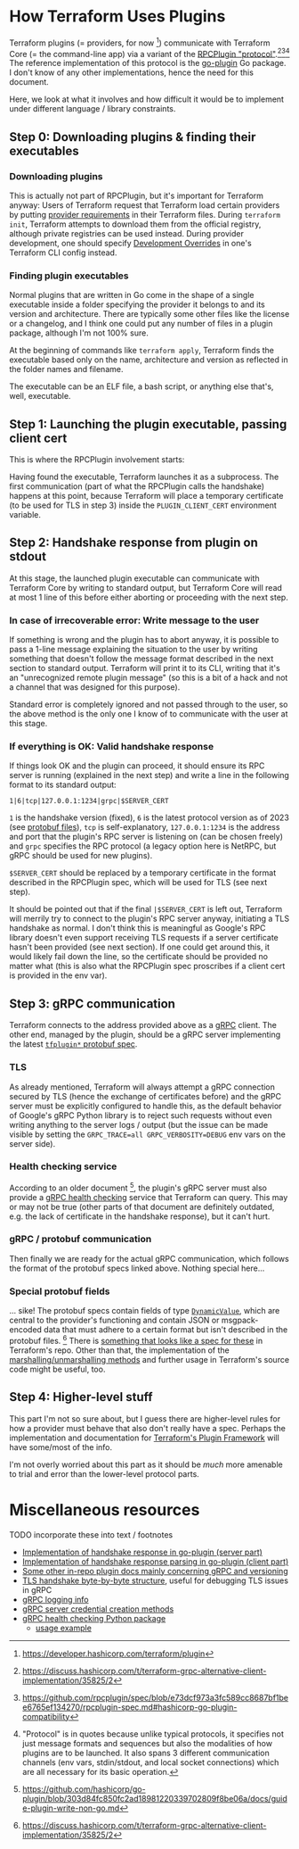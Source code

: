 # How Terraform Uses Plugins

Terraform plugins (= providers, for now [^1]) communicate with Terraform Core
(= the command-line app) via a variant of the
[RPCPlugin "protocol"](https://github.com/rpcplugin/spec/blob/e73dcf973a3fc589cc8687bf1bee6765ef134270/rpcplugin-spec.md).[^2][^3][^4]
The reference implementation of this protocol is the
[go-plugin](https://github.com/hashicorp/go-plugin) Go package. I don't know of
any other implementations, hence the need for this document.

Here, we look at what it involves and how difficult it would be to implement
under different language / library constraints.

## Step 0: Downloading plugins & finding their executables

### Downloading plugins

This is actually not part of RPCPlugin, but it's important for Terraform
anyway: Users of Terraform request that Terraform load certain providers by
putting [provider requirements](https://developer.hashicorp.com/terraform/language/providers/requirements)
in their Terraform files.
During `terraform init`, Terraform attempts to download them from the official
registry, although private registries can be used instead. During provider
development, one should specify
[Development Overrides](https://developer.hashicorp.com/terraform/cli/config/config-file#development-overrides-for-provider-developers)
in one's Terraform CLI config instead.

### Finding plugin executables

Normal plugins that are written in Go come in the shape of a single executable
inside a folder specifying the provider it belongs to and its version and
architecture. There are typically some other files like the license or a
changelog, and I think one could put any number of files in a plugin package,
although I'm not 100% sure.

At the beginning of commands like `terraform apply`, Terraform finds the
executable based only on the name, architecture and version as reflected in the
folder names and filename.

The executable can be an ELF file, a bash script, or anything else that's,
well, executable.

## Step 1: Launching the plugin executable, passing client cert

This is where the RPCPlugin involvement starts:

Having found the executable, Terraform launches it as a subprocess. The first
communication (part of what the RPCPlugin calls the handshake) happens at this
point, because Terraform will place a temporary certificate (to be used for TLS
in step 3) inside the `PLUGIN_CLIENT_CERT` environment variable.

## Step 2: Handshake response from plugin on stdout

At this stage, the launched plugin executable can communicate with Terraform
Core by writing to standard output, but Terraform Core will read at most 1 line
of this before either aborting or proceeding with the next step.

### In case of irrecoverable error: Write message to the user

If something is wrong and the plugin has to abort anyway, it is possible to
pass a 1-line message explaining the situation to the user by writing something
that doesn't follow the message format described in the next section to
standard output. Terraform will print it to its CLI, writing that it's an
"unrecognized remote plugin message" (so this is a bit of a hack and not a
channel that was designed for this purpose).

Standard error is completely ignored and not passed through to the user, so the
above method is the only one I know of to communicate with the user at this
stage.

### If everything is OK: Valid handshake response

If things look OK and the plugin can proceed, it should ensure its RPC server
is running (explained in the next step) and write a line in the following
format to its standard output:

```
1|6|tcp|127.0.0.1:1234|grpc|$SERVER_CERT
```

`1` is the handshake version (fixed), `6` is the latest protocol version as of
2023 (see [protobuf files](https://github.com/hashicorp/terraform/tree/bdc38b6527ee9927cee67cc992e02cc199f3cae1/docs/plugin-protocol)),
`tcp` is self-explanatory, `127.0.0.1:1234` is the address and port that the
plugin's RPC server is listening on (can be chosen freely) and `grpc` specifies
the RPC protocol (a legacy option here is NetRPC, but gRPC should be used for
new plugins).

`$SERVER_CERT` should be replaced by a temporary certificate in the format
described in the RPCPlugin spec, which will be used for TLS (see next step).

It should be pointed out that if the final `|$SERVER_CERT` is left out,
Terraform will merrily try to connect to the plugin's RPC server anyway,
initiating a TLS handshake as normal. I don't think this is meaningful as
Google's RPC library doesn't even support receiving TLS requests if a server
certificate hasn't been provided (see next section).
If one could get around this, it would likely fail down the line, so the
certificate should be provided no matter what (this is also what the RPCPlugin
spec proscribes if a client cert is provided in the env var).

## Step 3: gRPC communication

Terraform connects to the address provided above as a
[gRPC](https://grpc.github.io/grpc/) client.
The other end, managed by the plugin, should be a gRPC server implementing the
latest [`tfplugin*` protobuf
spec](https://github.com/hashicorp/terraform/tree/bdc38b6527ee9927cee67cc992e02cc199f3cae1/docs/plugin-protocol).

### TLS

As already mentioned, Terraform will always attempt a gRPC connection secured
by TLS (hence the exchange of certificates before) and the gRPC server must be
explicitly configured to handle this, as the default behavior of Google's gRPC
Python library is to reject such requests without even writing anything to the
server logs / output (but the issue can be made visible by setting the
`GRPC_TRACE=all GRPC_VERBOSITY=DEBUG` env vars on the server side).

### Health checking service

According to an older document [^5], the plugin's gRPC server must also provide
a [gRPC health checking](https://grpc.io/docs/guides/health-checking/) service
that Terraform can query.
This may or may not be true (other parts of that document are definitely
outdated, e.g. the lack of certificate in the handshake response), but it can't
hurt.

### gRPC / protobuf communication

Then finally we are ready for the actual gRPC communication, which follows the
format of the protobuf specs linked above. Nothing special here...

### Special protobuf fields

... sike! The protobuf specs contain fields of type
[`DynamicValue`](https://github.com/hashicorp/terraform/blob/bdc38b6527ee9927cee67cc992e02cc199f3cae1/docs/plugin-protocol/tfplugin6.4.proto#L27-L32),
which are central to the provider's functioning and contain JSON or
msgpack-encoded data that must adhere to a certain format but isn't described
in the protobuf files. [^2]
There is [something that looks like a spec for
these](https://github.com/hashicorp/terraform/blob/bdc38b6527ee9927cee67cc992e02cc199f3cae1/docs/plugin-protocol/object-wire-format.md)
in Terraform's repo.
Other than that, the implementation of the [marshalling/unmarshalling
methods](https://pkg.go.dev/github.com/hashicorp/terraform-plugin-go@v0.19.0/tfprotov6#DynamicValue)
and further usage in Terraform's source code might be useful, too.

## Step 4: Higher-level stuff

This part I'm not so sure about, but I guess there are higher-level rules for
how a provider must behave that also don't really have a spec. Perhaps the
implementation and documentation for [Terraform's Plugin
Framework](https://developer.hashicorp.com/terraform/plugin/framework) will
have some/most of the info.

I'm not overly worried about this part as it should be *much* more amenable to
trial and error than the lower-level protocol parts.

# Miscellaneous resources

TODO incorporate these into text / footnotes

- [Implementation of handshake response in go-plugin (server
  part)](https://github.com/hashicorp/go-plugin/blob/303d84fc850fc2ad18981220339702809f8be06a/server.go#L417-L423)
- [Implementation of handshake response parsing in go-plugin (client
  part)](https://github.com/hashicorp/go-plugin/blob/303d84fc850fc2ad18981220339702809f8be06a/client.go#L793)
- [Some other in-repo plugin docs mainly concerning gRPC and
  versioning](https://github.com/hashicorp/terraform/tree/bdc38b6527ee9927cee67cc992e02cc199f3cae1/docs/plugin-protocol)
- [TLS handshake byte-by-byte
  structure](https://tls12.xargs.org/#client-hello), useful for debugging TLS
  issues in gRPC
- [gRPC logging
  info](https://chromium.googlesource.com/external/github.com/grpc/grpc/+/HEAD/examples/python/debug/)
- [gRPC server credential creation
  methods](https://grpc.github.io/grpc/python/grpc.html#create-server-credentials)
- [gRPC health checking Python package](https://pypi.org/project/grpcio-health-checking/)
  - [usage example](https://github.com/grpc/grpc/blob/ce75ec23a1a9c5239834b92da4ce0992d367a39c/examples/python/health_checking/greeter_server.py)


[^1]: https://developer.hashicorp.com/terraform/plugin
[^2]: https://discuss.hashicorp.com/t/terraform-grpc-alternative-client-implementation/35825/2
[^3]: https://github.com/rpcplugin/spec/blob/e73dcf973a3fc589cc8687bf1bee6765ef134270/rpcplugin-spec.md#hashicorp-go-plugin-compatibility
[^4]: "Protocol" is in quotes because unlike typical protocols, it specifies
  not just message formats and sequences but also the modalities of how plugins
  are to be launched. It also spans 3 different communication channels (env
  vars, stdin/stdout, and local socket connections) which are all necessary for
  its basic operation.
[^5]: https://github.com/hashicorp/go-plugin/blob/303d84fc850fc2ad18981220339702809f8be06a/docs/guide-plugin-write-non-go.md
